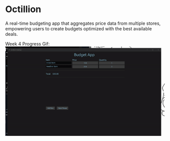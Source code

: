 # Octillion
A real-time budgeting app that aggregates price data from multiple stores, empowering users to create budgets optimized with the best available deals.

Week 4 Progress Gif:
![Gif of Octillion Desktop App](https://github.com/VicaWorth/Octillion/blob/main/octillion/progress_week_4.gif)

